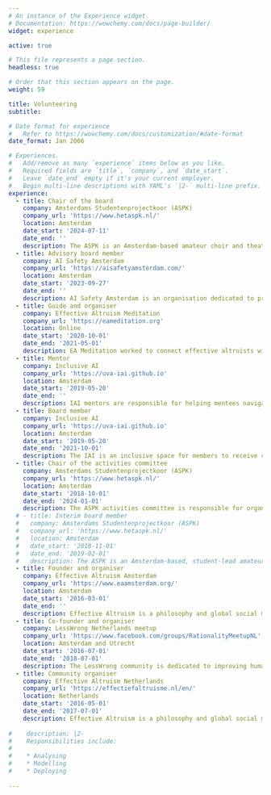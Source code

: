 ```yaml
---
# An instance of the Experience widget.
# Documentation: https://wowchemy.com/docs/page-builder/
widget: experience

active: true

# This file represents a page section.
headless: true

# Order that this section appears on the page.
weight: 59

title: Volunteering
subtitle:

# Date format for experience
#   Refer to https://wowchemy.com/docs/customization/#date-format
date_format: Jan 2006

# Experiences.
#   Add/remove as many `experience` items below as you like.
#   Required fields are `title`, `company`, and `date_start`.
#   Leave `date_end` empty if it's your current employer.
#   Begin multi-line descriptions with YAML's `|2-` multi-line prefix.
experience:
  - title: Chair of the board
    company: Amsterdams Studentenprojectkoor (ASPK)
    company_url: 'https://www.hetaspk.nl/'
    location: Amsterdam
    date_start: '2024-07-11'
    date_end: ''
    description: The ASPK is an Amsterdam-based amateur choir and theatre association that performs operettas in Dutch.
  - title: Advisory board member
    company: AI Safety Amsterdam 
    company_url: 'https://aisafetyamsterdam.com/'
    location: Amsterdam
    date_start: '2023-09-27'
    date_end: ''
    description: AI Safety Amsterdam is an organisation dedicated to promoting AI Safety, primarily in the academic environment at the University of Amsterdam. The goal is to create awareness and educate about the importance of AI Safety research.
  - title: Guide and organiser
    company: Effective Altruism Meditation
    company_url: 'https://eameditation.org'
    location: Online
    date_start: '2020-10-01'
    date_end: '2021-05-01'
    description: EA Meditation worked to connect effective altruists with an interest in meditation, and give them a place to practice together.
  - title: Mentor
    company: Inclusive AI
    company_url: 'https://uva-iai.github.io'
    location: Amsterdam
    date_start: '2019-05-20'
    date_end: ''
    description: IAI mentors are responsible for helping mentees navigate the academic and non-academic world during and after their Master AI programme.
  - title: Board member
    company: Inclusive AI
    company_url: 'https://uva-iai.github.io'
    location: Amsterdam
    date_start: '2019-05-20'
    date_end: '2021-10-01'
    description: The IAI is an inclusive space for members to receive career-oriented help from senior peers in the field and connect with people of various backgrounds.
  - title: Chair of the activities committee
    company: Amsterdams Studentenprojectkoor (ASPK)
    company_url: 'https://www.hetaspk.nl/'
    location: Amsterdam
    date_start: '2018-10-01'
    date_end: '2024-01-01'
    description: The ASPK activities committee is responsible for organising regular events for ASPK members with the aim of fostering group cohesion and fun.
  # - title: Interim board member
  #   company: Amsterdams Studentenprojectkoor (ASPK)
  #   company_url: 'https://www.hetaspk.nl/'
  #   location: Amsterdam
  #   date_start: '2018-11-01'
  #   date_end: '2019-02-01'
  #   description: The ASPK is an Amsterdam-based, student-lead amateur choir and association that performs yearly operettas in Dutch.
  - title: Founder and organiser
    company: Effective Altruism Amsterdam
    company_url: 'https://www.eaamsterdam.org/'
    location: Amsterdam
    date_start: '2016-03-01'
    date_end: ''
    description: Effective Altruism is a philosophy and global social movement that is dedicated to using reason and evidence to do the most good tackling pressing problems in the world, such as global poverty, animal welfare, and global catastrophic risk.
  - title: Co-founder and organiser
    company: LessWrong Netherlands meetup
    company_url: 'https://www.facebook.com/groups/RationalityMeetupNL'
    location: Amsterdam and Utrecht
    date_start: '2016-07-01'
    date_end: '2018-07-01'
    description: The LessWrong community is dedicated to improving human reasoning and decision-making. Each day, we aim to be less wrong about the world than the day before.
  - title: Community organiser
    company: Effective Altruism Netherlands
    company_url: 'https://effectiefaltruisme.nl/en/'
    location: Netherlands
    date_start: '2016-05-01'
    date_end: '2017-07-01'
    description: Effective Altruism is a philosophy and global social movement that is dedicated to using reason and evidence to do the most good tackling pressing problems in the world, such as global poverty, animal welfare, and global catastrophic risk.
    
#    description: |2-
#    Responsibilities include:
#      
#    * Analysing
#    * Modelling
#    * Deploying
        
---
```

